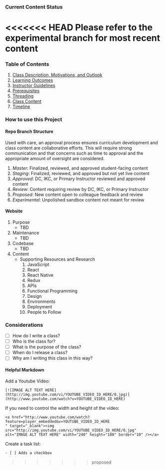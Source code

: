 ### Current Content Status

<<<<<<< HEAD
Please refer to the **experimental** branch for most recent content
=======
### Table of Contents

1. [Class Description, Motivations, and Outlook](./Overview.md)
2. [Learning Outcomes](./LearningOutcomes.md)
3. [Instructor Guidelines](./InstructorGuidelines.md)
4. [Prerequisites](./Prerequisites.md)
5. [Threading](./Threading.md)
6. [Class Content](./ClassContent)
7. [Timeline](./Timeline.md)

### How to use this Project

#### Repo Branch Structure

Used with care, an approval process ensures curriculum development and class content are collaborative efforts. This will require strong communication and that concerns such as time to approval and the appropriate amount of oversight are considered.

1. *Master*: Finalized, reviewed, and approved student-facing content
2. *Staging*: Finalized, reviewed, and approved but not yet live content
3. *Approved*: DC, IKC, or Primary Instructor reviewed and approved content
4. *Review*: Content requiring review by DC, IKC, or Primary Instructor
5. *Proposed*: New content open to colleague feedback and review
6. *Experimental*: Unpolished sandbox content not meant for review


#### Website

1. Purpose
    - TBD
2. Maintenance
    - TBD
3. Codebase
    - TBD
4. Content
    - Supporting Resources and Research
      1. JavaScript
      2. React
      3. React Native
      4. Redux
      5. APIs
      6. Functional Programming
      7. Design
      8. Environments
      9. Deployment
      10. People to Follow


### Considerations

- [ ] How do I write a class?
- [ ] Who is the class for?
- [ ] What is the purpose of the class?
- [ ] When do I release a class?
- [ ] Why am I writing this class in this way?

#### Helpful Markdown

Add a Youtube Video:
```
[![IMAGE ALT TEXT HERE](http://img.youtube.com/vi/YOUTUBE_VIDEO_ID_HERE/0.jpg)](http://www.youtube.com/watch?v=YOUTUBE_VIDEO_ID_HERE)
```

If you need to control the width and height of the video:
```
<a href="http://www.youtube.com/watch?feature=player_embedded&v=YOUTUBE_VIDEO_ID_HERE
" target="_blank"><img src="http://img.youtube.com/vi/YOUTUBE_VIDEO_ID_HERE/0.jpg"
alt="IMAGE ALT TEXT HERE" width="240" height="180" border="10" /></a>
```

Create a task list:
```
- [ ] Adds a checkbox
```
>>>>>>> proposed
